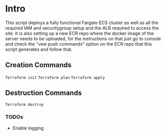 # Intro 

This script deploys a fully functional Fargate ECS cluster as well as all the required IAM and securitygroup setup and the ALB required to access the site. It is also setting up a new ECR repo where the docker image of the server needs to be uploaded, for the instructions on that just go to console and check the "vew push commands" option on the ECR repo that this script generates and follow that.

## Creation Commands ##
`Terraform init`
`Terraform plan`
`Terraform apply`

## Destruction Commands ##
`Terraform destroy`

### TODOs

- Enable logging